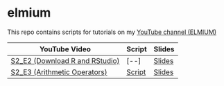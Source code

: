 # elmium
This repo contains scripts for tutorials on my [YouTube channel (ELMIUM)](https://www.youtube.com/@elmium)


| YouTube Video | Script | Slides |
| --- | --- | --- |
| [S2_E2 (Download R and RStudio)]() | [--] | [Slides](https://drive.google.com/file/d/1veETgQgMaNQieIvJ5DY37QhAJAbyZx2a/view?usp=drive_link) |
| [S2_E3 (Arithmetic Operators)](https://youtu.be/mPllukGEiDE?si=sWQ4z36fNXyl5abH) | [Script](https://github.com/bioinfmatters/elmium/blob/main/S2_E3%20(Arithmetic%20Operators).R) | [Slides](https://drive.google.com/file/d/1wMt1kq9eg2jsTg3W2QyWHXpMW7q5377W/view?usp=drive_link) | 
